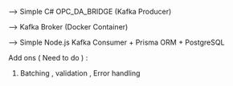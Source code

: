 --> Simple C# OPC_DA_BRIDGE (Kafka Producer)

--> Kafka Broker (Docker Container)

--> Simple Node.js Kafka Consumer + Prisma ORM + PostgreSQL

Add ons ( Need to do ) : 
1. Batching , validation , Error handling
